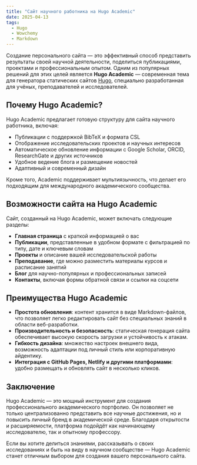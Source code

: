 ```yaml
---
title: "Сайт научного работника на Hugo Academic"
date: 2025-04-13
tags:
  - Hugo
  - Wowchemy
  - Markdown
---
```


Создание персонального сайта — это эффективный способ представить результаты своей научной деятельности, поделиться публикациями, проектами и профессиональным опытом. Одним из популярных решений для этих целей является **Hugo Academic** — современная тема для генератора статических сайтов [Hugo](https://gohugo.io/), специально разработанная для учёных, преподавателей и исследователей.

## Почему Hugo Academic?

Hugo Academic предлагает готовую структуру для сайта научного работника, включая:

- Публикации с поддержкой BibTeX и формата CSL
- Отображение исследовательских проектов и научных интересов
- Автоматическое обновление информации с Google Scholar, ORCID, ResearchGate и других источников
- Удобное ведение блога и размещение новостей
- Адаптивный и современный дизайн

Кроме того, Academic поддерживает мультиязычность, что делает его подходящим для международного академического сообщества.

## Возможности сайта на Hugo Academic

Сайт, созданный на Hugo Academic, может включать следующие разделы:

- **Главная страница** с краткой информацией о вас
- **Публикации**, представленные в удобном формате с фильтрацией по типу, дате и ключевым словам
- **Проекты** и описание вашей исследовательской работы
- **Преподавание**, где можно разместить материалы курсов и расписание занятий
- **Блог** для научно-популярных и профессиональных записей
- **Контакты**, включая формы обратной связи и ссылки на соцсети

## Преимущества Hugo Academic

- **Простота обновления**: контент хранится в виде Markdown-файлов, что позволяет легко редактировать сайт без специальных знаний в области веб-разработки.
- **Производительность и безопасность**: статическая генерация сайта обеспечивает высокую скорость загрузки и устойчивость к атакам.
- **Гибкость дизайна**: множество настроек внешнего вида, возможность адаптации под личный стиль или корпоративную айдентику.
- **Интеграция с GitHub Pages, Netlify и другими платформами**: удобно размещать и обновлять сайт в несколько кликов.

## Заключение

Hugo Academic — это мощный инструмент для создания профессионального академического портфолио. Он позволяет не только централизованно представить все научные достижения, но и повысить личный бренд в академической среде. Благодаря открытости и расширяемости, платформа подойдёт как начинающему исследователю, так и опытному профессору.

Если вы хотите делиться знаниями, рассказывать о своих исследованиях и быть на виду в научном сообществе — Hugo Academic станет отличным выбором для создания вашего персонального сайта.

